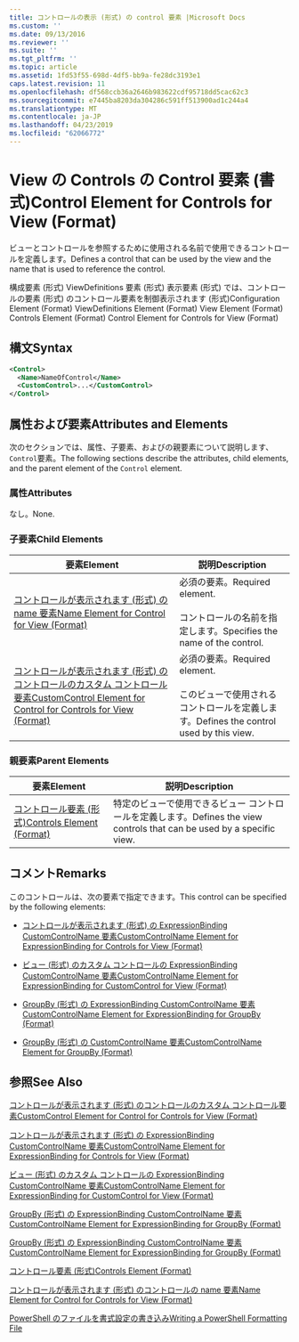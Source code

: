```yaml
---
title: コントロールの表示 (形式) の control 要素 |Microsoft Docs
ms.custom: ''
ms.date: 09/13/2016
ms.reviewer: ''
ms.suite: ''
ms.tgt_pltfrm: ''
ms.topic: article
ms.assetid: 1fd53f55-698d-4df5-bb9a-fe28dc3193e1
caps.latest.revision: 11
ms.openlocfilehash: df568ccb36a2646b983622cdf95718dd5cac62c3
ms.sourcegitcommit: e7445ba8203da304286c591ff513900ad1c244a4
ms.translationtype: MT
ms.contentlocale: ja-JP
ms.lasthandoff: 04/23/2019
ms.locfileid: "62066772"
---
```

# <a name="control-element-for-controls-for-view--format"></a><span data-ttu-id="1b643-102">View の Controls の Control 要素 (書式)</span><span class="sxs-lookup"><span data-stu-id="1b643-102">Control Element for Controls for View  (Format)</span></span>

<span data-ttu-id="1b643-103">ビューとコントロールを参照するために使用される名前で使用できるコントロールを定義します。</span><span class="sxs-lookup"><span data-stu-id="1b643-103">Defines a control that can be used by the view and the name that is used to reference the control.</span></span>

<span data-ttu-id="1b643-104">構成要素 (形式) ViewDefinitions 要素 (形式) 表示要素 (形式) では、コントロールの要素 (形式) のコントロール要素を制御表示されます (形式)</span><span class="sxs-lookup"><span data-stu-id="1b643-104">Configuration Element (Format) ViewDefinitions Element (Format) View Element (Format) Controls Element (Format) Control Element for Controls for View (Format)</span></span>

## <a name="syntax"></a><span data-ttu-id="1b643-105">構文</span><span class="sxs-lookup"><span data-stu-id="1b643-105">Syntax</span></span>

```xml
<Control>
  <Name>NameOfControl</Name>
  <CustomControl>...</CustomControl>
</Control>
```

## <a name="attributes-and-elements"></a><span data-ttu-id="1b643-106">属性および要素</span><span class="sxs-lookup"><span data-stu-id="1b643-106">Attributes and Elements</span></span>

<span data-ttu-id="1b643-107">次のセクションでは、属性、子要素、およびの親要素について説明します、`Control`要素。</span><span class="sxs-lookup"><span data-stu-id="1b643-107">The following sections describe the attributes, child elements, and the parent element of the `Control` element.</span></span>

### <a name="attributes"></a><span data-ttu-id="1b643-108">属性</span><span class="sxs-lookup"><span data-stu-id="1b643-108">Attributes</span></span>

<span data-ttu-id="1b643-109">なし。</span><span class="sxs-lookup"><span data-stu-id="1b643-109">None.</span></span>

### <a name="child-elements"></a><span data-ttu-id="1b643-110">子要素</span><span class="sxs-lookup"><span data-stu-id="1b643-110">Child Elements</span></span>

|<span data-ttu-id="1b643-111">要素</span><span class="sxs-lookup"><span data-stu-id="1b643-111">Element</span></span>|<span data-ttu-id="1b643-112">説明</span><span class="sxs-lookup"><span data-stu-id="1b643-112">Description</span></span>|
|-------------|-----------------|
|[<span data-ttu-id="1b643-113">コントロールが表示されます (形式) の name 要素</span><span class="sxs-lookup"><span data-stu-id="1b643-113">Name Element for Control for View (Format)</span></span>](./name-element-for-control-for-controls-for-view-format.md)|<span data-ttu-id="1b643-114">必須の要素。</span><span class="sxs-lookup"><span data-stu-id="1b643-114">Required element.</span></span><br /><br /> <span data-ttu-id="1b643-115">コントロールの名前を指定します。</span><span class="sxs-lookup"><span data-stu-id="1b643-115">Specifies the name of the control.</span></span>|
|[<span data-ttu-id="1b643-116">コントロールが表示されます (形式) のコントロールのカスタム コントロール要素</span><span class="sxs-lookup"><span data-stu-id="1b643-116">CustomControl Element for Control for Controls for View (Format)</span></span>](./customcontrol-element-for-control-for-controls-for-view-format.md)|<span data-ttu-id="1b643-117">必須の要素。</span><span class="sxs-lookup"><span data-stu-id="1b643-117">Required element.</span></span><br /><br /> <span data-ttu-id="1b643-118">このビューで使用されるコントロールを定義します。</span><span class="sxs-lookup"><span data-stu-id="1b643-118">Defines the control used by this view.</span></span>|

### <a name="parent-elements"></a><span data-ttu-id="1b643-119">親要素</span><span class="sxs-lookup"><span data-stu-id="1b643-119">Parent Elements</span></span>

|<span data-ttu-id="1b643-120">要素</span><span class="sxs-lookup"><span data-stu-id="1b643-120">Element</span></span>|<span data-ttu-id="1b643-121">説明</span><span class="sxs-lookup"><span data-stu-id="1b643-121">Description</span></span>|
|-------------|-----------------|
|[<span data-ttu-id="1b643-122">コントロール要素 (形式)</span><span class="sxs-lookup"><span data-stu-id="1b643-122">Controls Element (Format)</span></span>](./controls-element-for-view-format.md)|<span data-ttu-id="1b643-123">特定のビューで使用できるビュー コントロールを定義します。</span><span class="sxs-lookup"><span data-stu-id="1b643-123">Defines the view controls that can be used by a specific view.</span></span>|

## <a name="remarks"></a><span data-ttu-id="1b643-124">コメント</span><span class="sxs-lookup"><span data-stu-id="1b643-124">Remarks</span></span>

<span data-ttu-id="1b643-125">このコントロールは、次の要素で指定できます。</span><span class="sxs-lookup"><span data-stu-id="1b643-125">This control can be specified by the following elements:</span></span>

- [<span data-ttu-id="1b643-126">コントロールが表示されます (形式) の ExpressionBinding CustomControlName 要素</span><span class="sxs-lookup"><span data-stu-id="1b643-126">CustomControlName Element for ExpressionBinding for Controls for View (Format)</span></span>](./customcontrolname-element-for-expressionbinding-for-controls-for-view-format.md)

- [<span data-ttu-id="1b643-127">ビュー (形式) のカスタム コントロールの ExpressionBinding CustomControlName 要素</span><span class="sxs-lookup"><span data-stu-id="1b643-127">CustomControlName Element for ExpressionBinding for CustomControl for View (Format)</span></span>](./customcontrolname-element-for-expressionbinding-for-customcontrol-for-view-format.md)

- [<span data-ttu-id="1b643-128">GroupBy (形式) の ExpressionBinding CustomControlName 要素</span><span class="sxs-lookup"><span data-stu-id="1b643-128">CustomControlName Element for ExpressionBinding for GroupBy (Format)</span></span>](./customcontrolname-element-for-expressionbinding-for-groupby-format.md)

- [<span data-ttu-id="1b643-129">GroupBy (形式) の CustomControlName 要素</span><span class="sxs-lookup"><span data-stu-id="1b643-129">CustomControlName Element for GroupBy (Format)</span></span>](./customcontrolname-element-for-groupby-format.md)

## <a name="see-also"></a><span data-ttu-id="1b643-130">参照</span><span class="sxs-lookup"><span data-stu-id="1b643-130">See Also</span></span>

[<span data-ttu-id="1b643-131">コントロールが表示されます (形式) のコントロールのカスタム コントロール要素</span><span class="sxs-lookup"><span data-stu-id="1b643-131">CustomControl Element for Control for Controls for View (Format)</span></span>](./customcontrol-element-for-control-for-controls-for-view-format.md)

[<span data-ttu-id="1b643-132">コントロールが表示されます (形式) の ExpressionBinding CustomControlName 要素</span><span class="sxs-lookup"><span data-stu-id="1b643-132">CustomControlName Element for ExpressionBinding for Controls for View (Format)</span></span>](./customcontrolname-element-for-expressionbinding-for-controls-for-view-format.md)

[<span data-ttu-id="1b643-133">ビュー (形式) のカスタム コントロールの ExpressionBinding CustomControlName 要素</span><span class="sxs-lookup"><span data-stu-id="1b643-133">CustomControlName Element for ExpressionBinding for CustomControl for View (Format)</span></span>](./customcontrolname-element-for-expressionbinding-for-customcontrol-for-view-format.md)

[<span data-ttu-id="1b643-134">GroupBy (形式) の ExpressionBinding CustomControlName 要素</span><span class="sxs-lookup"><span data-stu-id="1b643-134">CustomControlName Element for ExpressionBinding for GroupBy (Format)</span></span>](./customcontrolname-element-for-expressionbinding-for-groupby-format.md)

[<span data-ttu-id="1b643-135">GroupBy (形式) の ExpressionBinding CustomControlName 要素</span><span class="sxs-lookup"><span data-stu-id="1b643-135">CustomControlName Element for ExpressionBinding for GroupBy (Format)</span></span>](./customcontrolname-element-for-expressionbinding-for-groupby-format.md)

[<span data-ttu-id="1b643-136">コントロール要素 (形式)</span><span class="sxs-lookup"><span data-stu-id="1b643-136">Controls Element (Format)</span></span>](./controls-element-for-view-format.md)

[<span data-ttu-id="1b643-137">コントロールが表示されます (形式) のコントロールの name 要素</span><span class="sxs-lookup"><span data-stu-id="1b643-137">Name Element for Control for Controls for View (Format)</span></span>](./name-element-for-control-for-controls-for-view-format.md)

[<span data-ttu-id="1b643-138">PowerShell のファイルを書式設定の書き込み</span><span class="sxs-lookup"><span data-stu-id="1b643-138">Writing a PowerShell Formatting File</span></span>](./writing-a-powershell-formatting-file.md)
